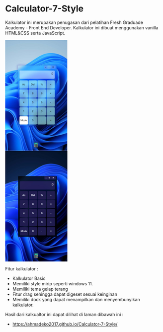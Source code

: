 # Calculator-7-Style

Kalkulator ini merupakan penugasan dari pelatihan Fresh Graduade Academy - Front End Developer. Kalkulator ini dibuat menggunakan vanilla HTML&CSS serta JavaScript. 


<img src="README/w11-light.JPG" alt="Tampilan Kalkukator Light" style="width:200px; display: block;" />
<img src="README/w11-dark.JPG" alt="Tampilan Kalkukator Dark" style="width:200px; display: block;" />

Fitur kalkulator :
- Kalkulator Basic
- Memiliki style mirip seperti windows 11.
- Memiliki tema gelap terang
- Fitur drag sehingga dapat digeset sesuai keinginan
- Memiliki dock yang dapat menampilkan dan menyembunyikan kalkulator.

Hasil dari kalkualtor ini dapat dilihat di laman dibawah ini :
- https://ahmadeko2017.github.io/Calculator-7-Style/
